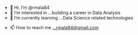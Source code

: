- 👋 Hi, I’m @rmala84
- 👀 I’m interested in ...building a career in Data Analysis
- 🌱 I’m currently learning ...Data Science related technologies
<!-- 💞️ I’m looking to collaborate on ...-->
- 📫 How to reach me ...rmala84@gmail.com

<!---
rmala84/rmala84 is a ✨ special ✨ repository because its `README.md` (this file) appears on your GitHub profile.
You can click the Preview link to take a look at your changes.
--->
